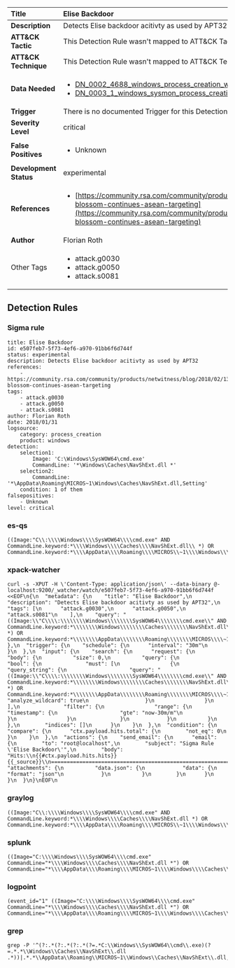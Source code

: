 | Title                    | Elise Backdoor       |
|:-------------------------|:------------------|
| **Description**          | Detects Elise backdoor acitivty as used by APT32 |
| **ATT&amp;CK Tactic**    |   This Detection Rule wasn't mapped to ATT&amp;CK Tactic yet  |
| **ATT&amp;CK Technique** |  This Detection Rule wasn't mapped to ATT&amp;CK Technique yet  |
| **Data Needed**          | <ul><li>[DN_0002_4688_windows_process_creation_with_commandline](../Data_Needed/DN_0002_4688_windows_process_creation_with_commandline.md)</li><li>[DN_0003_1_windows_sysmon_process_creation](../Data_Needed/DN_0003_1_windows_sysmon_process_creation.md)</li></ul>  |
| **Trigger**              |  There is no documented Trigger for this Detection Rule yet  |
| **Severity Level**       | critical |
| **False Positives**      | <ul><li>Unknown</li></ul>  |
| **Development Status**   | experimental |
| **References**           | <ul><li>[https://community.rsa.com/community/products/netwitness/blog/2018/02/13/lotus-blossom-continues-asean-targeting](https://community.rsa.com/community/products/netwitness/blog/2018/02/13/lotus-blossom-continues-asean-targeting)</li></ul>  |
| **Author**               | Florian Roth |
| Other Tags           | <ul><li>attack.g0030</li><li>attack.g0050</li><li>attack.s0081</li></ul> | 

## Detection Rules

### Sigma rule

```
title: Elise Backdoor
id: e507feb7-5f73-4ef6-a970-91bb6f6d744f
status: experimental
description: Detects Elise backdoor acitivty as used by APT32
references:
    - https://community.rsa.com/community/products/netwitness/blog/2018/02/13/lotus-blossom-continues-asean-targeting
tags:
    - attack.g0030
    - attack.g0050
    - attack.s0081
author: Florian Roth
date: 2018/01/31
logsource:
    category: process_creation
    product: windows
detection:
    selection1:
        Image: 'C:\Windows\SysWOW64\cmd.exe'
        CommandLine: '*\Windows\Caches\NavShExt.dll *'
    selection2:
        CommandLine: '*\AppData\Roaming\MICROS~1\Windows\Caches\NavShExt.dll,Setting'
    condition: 1 of them
falsepositives:
    - Unknown
level: critical

```





### es-qs
    
```
((Image:"C\\:\\\\Windows\\\\SysWOW64\\\\cmd.exe" AND CommandLine.keyword:*\\\\Windows\\\\Caches\\\\NavShExt.dll\\ *) OR CommandLine.keyword:*\\\\AppData\\\\Roaming\\\\MICROS\\~1\\\\Windows\\\\Caches\\\\NavShExt.dll,Setting)
```


### xpack-watcher
    
```
curl -s -XPUT -H \'Content-Type: application/json\' --data-binary @- localhost:9200/_watcher/watch/e507feb7-5f73-4ef6-a970-91bb6f6d744f <<EOF\n{\n  "metadata": {\n    "title": "Elise Backdoor",\n    "description": "Detects Elise backdoor acitivty as used by APT32",\n    "tags": [\n      "attack.g0030",\n      "attack.g0050",\n      "attack.s0081"\n    ],\n    "query": "((Image:\\"C\\\\:\\\\\\\\Windows\\\\\\\\SysWOW64\\\\\\\\cmd.exe\\" AND CommandLine.keyword:*\\\\\\\\Windows\\\\\\\\Caches\\\\\\\\NavShExt.dll\\\\ *) OR CommandLine.keyword:*\\\\\\\\AppData\\\\\\\\Roaming\\\\\\\\MICROS\\\\~1\\\\\\\\Windows\\\\\\\\Caches\\\\\\\\NavShExt.dll,Setting)"\n  },\n  "trigger": {\n    "schedule": {\n      "interval": "30m"\n    }\n  },\n  "input": {\n    "search": {\n      "request": {\n        "body": {\n          "size": 0,\n          "query": {\n            "bool": {\n              "must": [\n                {\n                  "query_string": {\n                    "query": "((Image:\\"C\\\\:\\\\\\\\Windows\\\\\\\\SysWOW64\\\\\\\\cmd.exe\\" AND CommandLine.keyword:*\\\\\\\\Windows\\\\\\\\Caches\\\\\\\\NavShExt.dll\\\\ *) OR CommandLine.keyword:*\\\\\\\\AppData\\\\\\\\Roaming\\\\\\\\MICROS\\\\~1\\\\\\\\Windows\\\\\\\\Caches\\\\\\\\NavShExt.dll,Setting)",\n                    "analyze_wildcard": true\n                  }\n                }\n              ],\n              "filter": {\n                "range": {\n                  "timestamp": {\n                    "gte": "now-30m/m"\n                  }\n                }\n              }\n            }\n          }\n        },\n        "indices": []\n      }\n    }\n  },\n  "condition": {\n    "compare": {\n      "ctx.payload.hits.total": {\n        "not_eq": 0\n      }\n    }\n  },\n  "actions": {\n    "send_email": {\n      "email": {\n        "to": "root@localhost",\n        "subject": "Sigma Rule \'Elise Backdoor\'",\n        "body": "Hits:\\n{{#ctx.payload.hits.hits}}{{_source}}\\n================================================================================\\n{{/ctx.payload.hits.hits}}",\n        "attachments": {\n          "data.json": {\n            "data": {\n              "format": "json"\n            }\n          }\n        }\n      }\n    }\n  }\n}\nEOF\n
```


### graylog
    
```
((Image:"C\\:\\\\Windows\\\\SysWOW64\\\\cmd.exe" AND CommandLine.keyword:*\\\\Windows\\\\Caches\\\\NavShExt.dll *) OR CommandLine.keyword:*\\\\AppData\\\\Roaming\\\\MICROS\\~1\\\\Windows\\\\Caches\\\\NavShExt.dll,Setting)
```


### splunk
    
```
((Image="C:\\\\Windows\\\\SysWOW64\\\\cmd.exe" CommandLine="*\\\\Windows\\\\Caches\\\\NavShExt.dll *") OR CommandLine="*\\\\AppData\\\\Roaming\\\\MICROS~1\\\\Windows\\\\Caches\\\\NavShExt.dll,Setting")
```


### logpoint
    
```
(event_id="1" ((Image="C:\\\\Windows\\\\SysWOW64\\\\cmd.exe" CommandLine="*\\\\Windows\\\\Caches\\\\NavShExt.dll *") OR CommandLine="*\\\\AppData\\\\Roaming\\\\MICROS~1\\\\Windows\\\\Caches\\\\NavShExt.dll,Setting"))
```


### grep
    
```
grep -P '^(?:.*(?:.*(?:.*(?=.*C:\\Windows\\SysWOW64\\cmd\\.exe)(?=.*.*\\Windows\\Caches\\NavShExt\\.dll .*))|.*.*\\AppData\\Roaming\\MICROS~1\\Windows\\Caches\\NavShExt\\.dll,Setting))'
```



